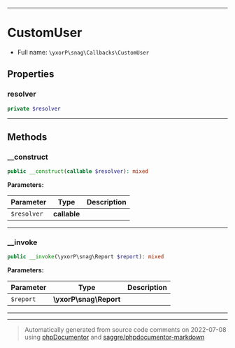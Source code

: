 ***

# CustomUser





* Full name: `\yxorP\snag\Callbacks\CustomUser`



## Properties


### resolver



```php
private $resolver
```






***

## Methods


### __construct



```php
public __construct(callable $resolver): mixed
```








**Parameters:**

| Parameter | Type | Description |
|-----------|------|-------------|
| `$resolver` | **callable** |  |




***

### __invoke



```php
public __invoke(\yxorP\snag\Report $report): mixed
```








**Parameters:**

| Parameter | Type | Description |
|-----------|------|-------------|
| `$report` | **\yxorP\snag\Report** |  |




***


***
> Automatically generated from source code comments on 2022-07-08 using [phpDocumentor](http://www.phpdoc.org/) and [saggre/phpdocumentor-markdown](https://github.com/Saggre/phpDocumentor-markdown)
